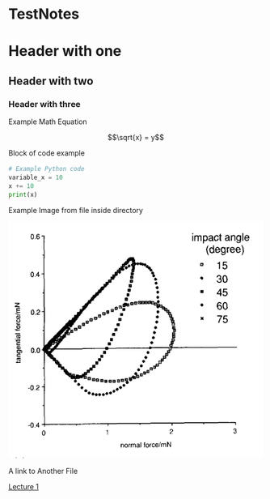 # TestNotes

# Header with one #

## Header with two ##

### Header with three ###




Example Math Equation
```math
\sqrt{x} = y
```

Block of code example
```python
# Example Python code
variable_x = 10
x += 10
print(x)
```

Example Image from file inside directory

![alt text](https://github.com/SueHeir/TestNotes/blob/main/Images/t_force_vs_displacement.png?raw=true)


A link to Another File

[Lecture 1](Lecture_Notes/Week_1/Day_1.md)
